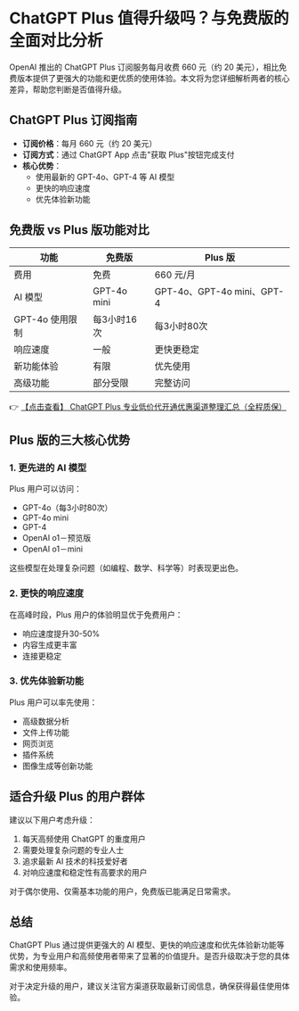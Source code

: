 # ChatGPT Plus 值得升级吗？与免费版的全面对比分析

OpenAI 推出的 ChatGPT Plus 订阅服务每月收费 660 元（约 20 美元），相比免费版本提供了更强大的功能和更优质的使用体验。本文将为您详细解析两者的核心差异，帮助您判断是否值得升级。

## ChatGPT Plus 订阅指南

- **订阅价格**：每月 660 元（约 20 美元）
- **订阅方式**：通过 ChatGPT App 点击"获取 Plus"按钮完成支付
- **核心优势**：
  - 使用最新的 GPT-4o、GPT-4 等 AI 模型
  - 更快的响应速度
  - 优先体验新功能

## 免费版 vs Plus 版功能对比

| 功能 | 免费版 | Plus 版 |
|------|--------|---------|
| 费用 | 免费 | 660 元/月 |
| AI 模型 | GPT-4o mini | GPT-4o、GPT-4o mini、GPT-4 |
| GPT-4o 使用限制 | 每3小时16次 | 每3小时80次 |
| 响应速度 | 一般 | 更快更稳定 |
| 新功能体验 | 有限 | 优先使用 |
| 高级功能 | 部分受限 | 完整访问 |

👉 [【点击查看】 ChatGPT Plus 专业低价代开通优惠渠道整理汇总（全程质保）](https://bit.ly/DaiKai)

## Plus 版的三大核心优势

### 1. 更先进的 AI 模型

Plus 用户可以访问：
- GPT-4o（每3小时80次）
- GPT-4o mini
- GPT-4
- OpenAI o1－预览版
- OpenAI o1－mini

这些模型在处理复杂问题（如编程、数学、科学等）时表现更出色。

### 2. 更快的响应速度

在高峰时段，Plus 用户的体验明显优于免费用户：
- 响应速度提升30-50%
- 内容生成更丰富
- 连接更稳定

### 3. 优先体验新功能

Plus 用户可以率先使用：
- 高级数据分析
- 文件上传功能
- 网页浏览
- 插件系统
- 图像生成等创新功能

## 适合升级 Plus 的用户群体

建议以下用户考虑升级：
1. 每天高频使用 ChatGPT 的重度用户
2. 需要处理复杂问题的专业人士
3. 追求最新 AI 技术的科技爱好者
4. 对响应速度和稳定性有高要求的用户

对于偶尔使用、仅需基本功能的用户，免费版已能满足日常需求。

## 总结

ChatGPT Plus 通过提供更强大的 AI 模型、更快的响应速度和优先体验新功能等优势，为专业用户和高频使用者带来了显著的价值提升。是否升级取决于您的具体需求和使用频率。

对于决定升级的用户，建议关注官方渠道获取最新订阅信息，确保获得最佳使用体验。